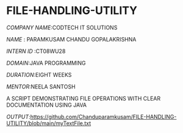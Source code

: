 # FILE-HANDLING-UTILITY

*COMPANY NAME*:CODTECH IT SOLUTIONS

*NAME* : PARAMKUSAM CHANDU GOPALAKRISHNA

*INTERN ID* :CT08WU28

*DOMAIN*:JAVA PROGRAMMING

*DURATION*:EIGHT WEEKS

*MENTOR*:NEELA SANTOSH

A SCRIPT DEMONSTRATING FILE OPERATIONS WITH CLEAR DOCUMENTATION USING JAVA

*OUTPUT*:https://github.com/Chanduparamkusam/FILE-HANDLING-UTILITY/blob/main/myTextFile.txt
